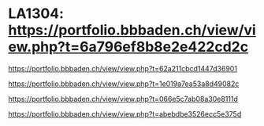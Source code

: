 # LA1304: https://portfolio.bbbaden.ch/view/view.php?t=6a796ef8b8e2e422cd2c

https://portfolio.bbbaden.ch/view/view.php?t=62a211cbcd1447d36901

https://portfolio.bbbaden.ch/view/view.php?t=1e019a7ea53a8d49082c

https://portfolio.bbbaden.ch/view/view.php?t=066e5c7ab08a30e8111d

https://portfolio.bbbaden.ch/view/view.php?t=abebdbe3526ecc5e375d
